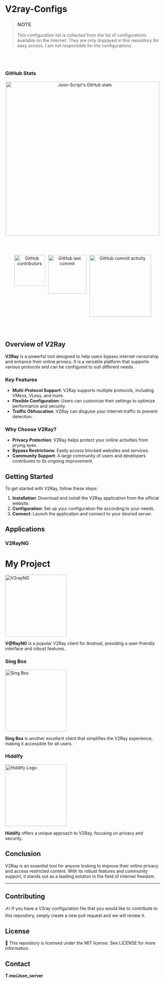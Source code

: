 # V2ray-Configs 

> ### **NOTE**  
> This configuration list is collected from the list of configurations available on the Internet. They are only displayed in this repository for easy access. I am not responsible for the configurations.


<br><br> <!-- Add space here -->


### GitHub Stats
<div align="center">

<img src="https://github-readme-stats.vercel.app/api?username=Json-Script&show_icons=true&theme=radical" alt="Json-Script's GitHub stats" width="500"/>

<br><br> <!-- Add space here -->

<div style="display: flex; gap: 10px; justify-content: center;">
    <img src="https://img.shields.io/github/contributors/Json-Script/V2ray-Configs" alt="GitHub contributors" width="100"/>
    <img src="https://img.shields.io/github/last-commit/Json-Script/V2ray-Configs" alt="GitHub last commit" width="125"/>
    <img src="https://img.shields.io/github/commit-activity/m/Json-Script/V2ray-Configs" alt="GitHub commit activity" width="200"/>
</div>

</div>

<br><br> <!-- Add space here -->

## **Overview of V2Ray**

**V2Ray** is a powerful tool designed to help users bypass internet censorship and enhance their online privacy. It is a versatile platform that supports various protocols and can be configured to suit different needs. 

### **Key Features**

- **Multi-Protocol Support**: V2Ray supports multiple protocols, including VMess, VLess, and more.
- **Flexible Configuration**: Users can customize their settings to optimize performance and security.
- **Traffic Obfuscation**: V2Ray can disguise your internet traffic to prevent detection.

### **Why Choose V2Ray?**

- **Privacy Protection**: V2Ray helps protect your online activities from prying eyes.
- **Bypass Restrictions**: Easily access blocked websites and services.
- **Community Support**: A large community of users and developers contributes to its ongoing improvement.

## **Getting Started**

To get started with V2Ray, follow these steps:

1. **Installation**: Download and install the V2Ray application from the official website.
2. **Configuration**: Set up your configuration file according to your needs.
3. **Connect**: Launch the application and connect to your desired server.

## **Applications**

### **V2RayNG**

# My Project


<img src="https://raw.githubusercontent.com/Json-Script/rea/c3474459934a37cb6615bdbf4b4b6db85b67b84f/imgs/V2rayNG.svg" alt="V2rayNG" width="200"/>


**V@RayNG** is a popular V2Ray client for Android, providing a user-friendly interface and robust features.

### **Sing Box**

<img src="https://raw.githubusercontent.com/Json-Script/rea/c3474459934a37cb6615bdbf4b4b6db85b67b84f/imgs/sing-box.svg" alt="Sing Box" width="200" />

**Sing Box** is another excellent client that simplifies the V2Ray experience, making it accessible for all users.

### **Hiddify**

<img src="https://github.com/Json-Script/rea/blob/main/imgs/Hiddify.png?raw=true" alt="Hiddify Logo" width="200" />

**Hiddify** offers a unique approach to V2Ray, focusing on privacy and security.

## **Conclusion**

V2Ray is an essential tool for anyone looking to improve their online privacy and access restricted content. With its robust features and community support, it stands out as a leading solution in the field of internet freedom.



---



## **Contributing**
✍️ If you have a V2ray configuration file that you would like to contribute to this repository, simply create a new pull request and we will review it.

## **License**
📝 This repository is licensed under the MIT license. See LICENSE for more information.

## **Contact**
**T.me/Json_server**
